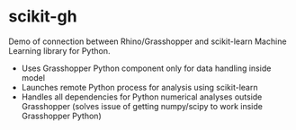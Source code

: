 # scikit-gh

Demo of connection between Rhino/Grasshopper and scikit-learn Machine Learning library for Python. 

- Uses Grasshopper Python component only for data handling inside model
- Launches remote Python process for analysis using scikit-learn
- Handles all dependencies for Python numerical analyses outside Grasshopper (solves issue of getting numpy/scipy to work inside Grasshopper Python)
